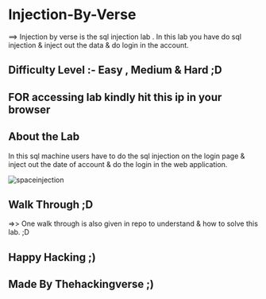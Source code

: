 # Injection-By-Verse
 ==> Injection by verse is the sql injection lab . In this lab you have do sql injection &amp; inject out the data &amp; do login in the account. 
 ## Difficulty Level :- Easy , Medium  & Hard ;D

## FOR accessing lab kindly hit this ip in your browser 

## About the Lab
In this sql machine users have to do the sql injection on the login page & inject out the date of account & do the login in the web application.


![spaceinjection](https://github.com/thehackingverse/Injection-By-Verse/assets/86924237/1f1f42b1-22f0-499c-981e-ec5034388437)



## Walk Through ;D
=>> One walk through is also given in repo to understand & how to solve this lab. ;D



## Happy Hacking ;)

##  Made By Thehackingverse ;)


